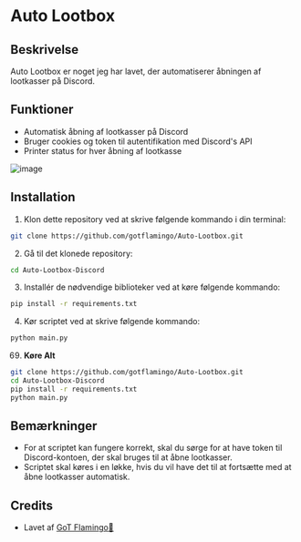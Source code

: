 # Auto Lootbox

## Beskrivelse
Auto Lootbox er noget jeg har lavet, der automatiserer åbningen af lootkasser på Discord.

## Funktioner
- Automatisk åbning af lootkasser på Discord
- Bruger cookies og token til autentifikation med Discord's API
- Printer status for hver åbning af lootkasse
  
![image](https://github.com/GotFlamingo/Auto-Lootbox-Discord/assets/126965713/fe267d0e-0d60-444d-b26b-958e9e17c047)

## Installation
1. Klon dette repository ved at skrive følgende kommando i din terminal:
```bash
git clone https://github.com/gotflamingo/Auto-Lootbox.git
```
2. Gå til det klonede repository:
```bash
cd Auto-Lootbox-Discord
```
3. Installér de nødvendige biblioteker ved at køre følgende kommando:
```bash
pip install -r requirements.txt
```
4. Kør scriptet ved at skrive følgende kommando:
```bash
python main.py
```

69. **Køre Alt**
```bash
git clone https://github.com/gotflamingo/Auto-Lootbox.git
cd Auto-Lootbox-Discord
pip install -r requirements.txt
python main.py
```

## Bemærkninger
- For at scriptet kan fungere korrekt, skal du sørge for at have token til Discord-kontoen, der skal bruges til at åbne lootkasser.
- Scriptet skal køres i en løkke, hvis du vil have det til at fortsætte med at åbne lootkasser automatisk.


## Credits
- Lavet af [GoT Flamingo🦩](https://github.com/gotflamingodk)
